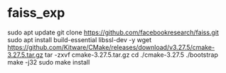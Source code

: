 # faiss_exp

sudo apt update
git clone https://github.com/facebookresearch/faiss.git
sudo apt install build-essential libssl-dev -y
wget https://github.com/Kitware/CMake/releases/download/v3.27.5/cmake-3.27.5.tar.gz
tar -zxvf cmake-3.27.5.tar.gz
cd ./cmake-3.27.5
./bootstrap 
make -j32
sudo make install



